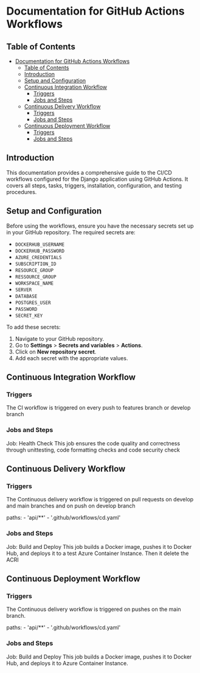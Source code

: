 # Documentation for GitHub Actions Workflows

## Table of Contents

- [Documentation for GitHub Actions Workflows](#documentation-for-github-actions-workflows)
  - [Table of Contents](#table-of-contents)
  - [Introduction](#introduction)
  - [Setup and Configuration](#setup-and-configuration)
  - [Continuous Integration Workflow](#continuous-integration-workflow)
    - [Triggers](#triggers)
    - [Jobs and Steps](#jobs-and-steps)
  - [Continuous Delivery Workflow](#continuous-delivery-workflow)
    - [Triggers](#triggers-1)
    - [Jobs and Steps](#jobs-and-steps-1)
  - [Continuous Deployment Workflow](#continuous-deployment-workflow)
    - [Triggers](#triggers-2)
    - [Jobs and Steps](#jobs-and-steps-2)

## Introduction

This documentation provides a comprehensive guide to the CI/CD workflows configured for the Django application using GitHub Actions. It covers all steps, tasks, triggers, installation, configuration, and testing procedures.

## Setup and Configuration

Before using the workflows, ensure you have the necessary secrets set up in your GitHub repository. The required secrets are:

- `DOCKERHUB_USERNAME`
- `DOCKERHUB_PASSWORD`
- `AZURE_CREDENTIALS`
- `SUBSCRIPTION_ID`
- `RESOURCE_GROUP`
- `RESSOURCE_GROUP`
- `WORKSPACE_NAME`
- `SERVER`
- `DATABASE`
- `POSTGRES_USER`
- `PASSWORD`
- `SECRET_KEY`

To add these secrets:

1. Navigate to your GitHub repository.
2. Go to **Settings** > **Secrets and variables** > **Actions**.
3. Click on **New repository secret**.
4. Add each secret with the appropriate values.

## Continuous Integration Workflow

### Triggers

The CI workflow is triggered on every push to features branch or develop branch


### Jobs and Steps

Job: Health Check
This job ensures the code quality and correctness through unittesting, code formatting checks and code security check

## Continuous Delivery Workflow
### Triggers
The Continuous delivery workflow is triggered on pull requests on develop and main branches and on push on develop branch

paths:
    - 'api/**'
    - '.github/workflows/cd.yaml'

### Jobs and Steps
Job: Build and Deploy
This job builds a Docker image, pushes it to Docker Hub, and deploys it to a test Azure Container Instance.
Then it delete the ACRI

## Continuous Deployment Workflow
### Triggers
The Continuous delivery workflow is triggered on pushes on the main branch.

paths:
    - 'api/**'
    - '.github/workflows/cd.yaml'

### Jobs and Steps
Job: Build and Deploy
This job builds a Docker image, pushes it to Docker Hub, and deploys it to Azure Container Instance.